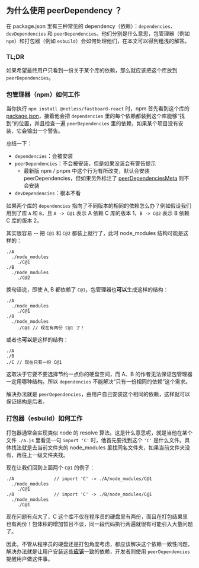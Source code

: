 ## 为什么使用 peerDependency ？

在 package.json 里有三种常见的 dependency（依赖）：`dependencies`、`devDependencies` 和 `peerDependencies`。他们分别是什么意思，包管理器（例如 `npm`）和打包器（例如 `esbuild`）会如何处理他们，在本文可以得到粗浅的解答。

### TL;DR

如果希望最终用户只看到一份关于某个库的依赖，那么就应该把这个库放到 `peerDependencies`。

### 包管理器（npm）如何工作

当你执行 `npm install @netless/fastboard-react` 时，npm 首先看到这个库的 [package.json](../packages/fastboard-react/package.json)，接着他会把 `dependencies` 里的每个依赖都装到这个库能够<q>找到</q>的位置，并且检查一遍 `peerDependencies` 里的依赖，如果某个项目没有安装，它会输出一个警告。

总结一下：

- `dependencies`：会被安装
- `peerDependencies`：不会被安装，但是如果没装会有警告提示
  - 最新版 npm / pnpm 中这个行为有所改变，默认会安装 peerDependencies，但如果另外标注了 [peerDependenciesMeta](https://docs.npmjs.com/cli/v7/configuring-npm/package-json#peerdependenciesmeta) 则不会安装
- `devDependencies`：根本不看

如果两个库的 `dependencies` 指向了不同版本的相同的依赖怎么办？例如假设我们用到了库 `A` 和 `B`，且 `A -> C@1` 表示 A 依赖 C 库的版本 1，`B -> C@2` 表示 B 依赖 C 库的版本 2。

其实很容易 -- 把 `C@1` 和 `C@2` 都装上就行了，此时 node_modules 结构可能是这样的：

```
./A
  ./node_modules
    ./C@1
./B
  ./node_modules
    ./C@2
```

换句话说，即使 A, B 都依赖了 `C@1`，包管理器也**可以**生成这样的结构：

```
./A
  ./node_modules
    ./C@1
./B
  ./node_modules
    ./C@1 // 现在有两份 C@1 了！
```

或者也**可以**是这样的结构：

```
./A
./B
./C // 现在只有一份 C@1
```

这取决于它要不要选择节约一点你的硬盘空间，而 A、B 的作者无法保证包管理器一定用哪种结构。所以 `dependencies` 不能解决<q>只有一份相同的依赖</q>这个需求。

解决办法就是 `peerDependencies`，由用户自己安装这个相同的依赖，这样就可以保证结构是后者。

### 打包器（esbuild）如何工作

打包器通常会实现类似 node 的 resolve 算法。这是什么意思呢，就是当他在某个文件 `./a.js` 里看见一句 `import 'C'` 时，他首先要找到这个 `'C'` 是什么文件。具体找法就是去当前文件夹的 node_modules 里找同名文件夹，如果当前文件夹没有，再往上一级文件夹找。

现在让我们回到上面两个 `C@1` 的例子：

```
./A               // import 'C' -> ./A/node_modules/C@1
  ./node_modules
    ./C@1
./B               // import 'C' -> ./B/node_modules/C@1
  ./node_modules
    ./C@1
```

现在问题有点大了，C 这个库不仅在程序员的硬盘里有两份，而且在打包结果里也有两份！包体积的增加暂且不谈，同一段代码执行两遍就很有可能引入大量问题了。

因此，不管从程序员的硬盘还是打包角度考虑，都应该解决这个依赖一致性问题，解决办法就是让用户安装这些**应该**一致的依赖，开发者则使用 `peerDependencies` 提醒用户做这件事。
